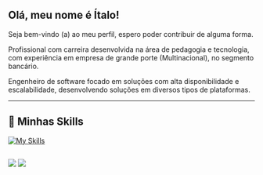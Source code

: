 ## Olá, meu nome é Ítalo!

Seja bem-vindo (a) ao meu perfil, espero poder contribuir de alguma forma.

Profissional com carreira desenvolvida na área de pedagogia e tecnologia, com experiência em empresa de grande porte (Multinacional), no segmento bancário. 

Engenheiro de software focado em soluções com alta disponibilidade e escalabilidade, desenvolvendo soluções em diversos tipos de plataformas.

---

## 🚀 Minhas Skills

[![My Skills](https://skillicons.dev/icons?i=java,kotlin,python,terraform,aws,=light)](https://skillicons.dev)

##
 
<div> 
  <a href="https://instagram.com/nextlevel.max" target="_blank"><img src="https://img.shields.io/badge/-Instagram-%23E4405F?style=for-the-badge&logo=instagram&logoColor=white" target="_blank"></a>
  <a href="https://www.linkedin.com/in/talo-góes/" target="_blank"><img src="https://img.shields.io/badge/-LinkedIn-%230077B5?style=for-the-badge&logo=linkedin&logoColor=white" target="_blank"></a> 
  
</div>

